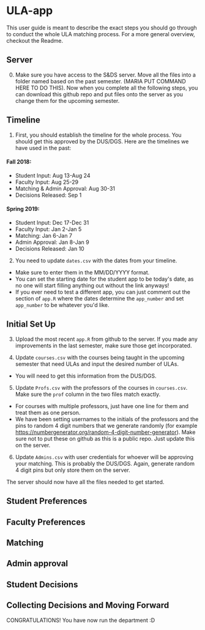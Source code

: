 # ULA-app
This user guide is meant to describe the exact steps you should go through to conduct the whole ULA matching process. For a more general overview, checkout the Readme.

## Server
0. Make sure you have access to the S&DS server. Move all the files into a folder named based on the past semester. (MARIA PUT COMMAND HERE TO DO THIS). Now when you complete all the following steps, you can download this github repo and put files onto the server as you change them for the upcoming semester.

## Timeline
1. First, you should establish the timeline for the whole process. You should get this approved by the DUS/DGS. Here are the timelines we have used in the past:
#### Fall 2018: 
- Student Input: Aug 13-Aug 24
- Faculty Input: Aug 25-29
- Matching & Admin Approval: Aug 30-31
- Decisions Released: Sep 1
#### Spring 2019:
- Student Input: Dec 17-Dec 31
- Faculty Input: Jan 2-Jan 5
- Matching: Jan 6-Jan 7
- Admin Approval: Jan 8-Jan 9
- Decisions Released: Jan 10

2. You need to update `dates.csv` with the dates from your timeline. 
- Make sure to enter them in the MM/DD/YYYY format. 
- You can set the starting date for the student app to be today's date, as no one will start filling anything out without the link anyways! 
- If you ever need to test a different app, you can just comment out the section of `app.R` where the dates determine the `app_number` and set `app_number` to be whatever you'd like.

## Initial Set Up
3. Upload the most recent `app.R` from github to the server. If you made any improvements in the last semester, make sure those get incorporated.

4. Update `courses.csv` with the courses being taught in the upcoming semester that need ULAs and input the desired number of ULAs.
- You will need to get this information from the DUS/DGS. 

5. Update `Profs.csv` with the professors of the courses in `courses.csv`. Make sure the `prof` column in the two files match exactly. 
- For courses with multiple professors, just have one line for them and treat them as one person.
- We have been setting usernames to the initials of the professors and the pins to random 4 digit numbers that we generate randomly (for example https://numbergenerator.org/random-4-digit-number-generator). Make sure not to put these on github as this is a public repo. Just update this on the server.

6. Update `Admins.csv` with user credentials for whoever will be approving your matching. This is probably the DUS/DGS. Again, generate random 4 digit pins but only store them on the server.

The server should now have all the files needed to get started.

## Student Preferences

## Faculty Preferences

## Matching

## Admin approval

## Student Decisions

## Collecting Decisions and Moving Forward

CONGRATULATIONS! You have now run the department :D
